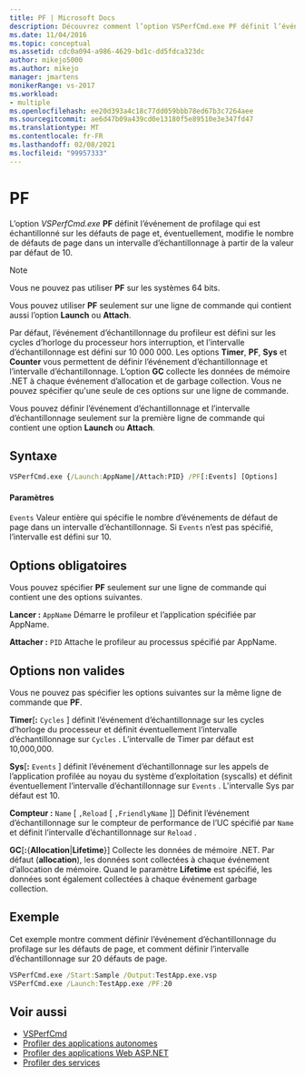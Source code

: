 ```yaml
---
title: PF | Microsoft Docs
description: Découvrez comment l’option VSPerfCmd.exe PF définit l’événement de profilage qui est échantillonné sur les défauts de page et modifie le nombre de défauts de page dans un intervalle d’échantillonnage.
ms.date: 11/04/2016
ms.topic: conceptual
ms.assetid: cdc0a094-a986-4629-bd1c-dd5fdca323dc
author: mikejo5000
ms.author: mikejo
manager: jmartens
monikerRange: vs-2017
ms.workload:
- multiple
ms.openlocfilehash: ee20d393a4c18c77dd059bbb78ed67b3c7264aee
ms.sourcegitcommit: ae6d47b09a439cd0e13180f5e89510e3e347fd47
ms.translationtype: MT
ms.contentlocale: fr-FR
ms.lasthandoff: 02/08/2021
ms.locfileid: "99957333"
---
```

# <a name="pf"></a>PF
L’option *VSPerfCmd.exe* **PF** définit l’événement de profilage qui est échantillonné sur les défauts de page et, éventuellement, modifie le nombre de défauts de page dans un intervalle d’échantillonnage à partir de la valeur par défaut de 10.

> [!NOTE]
> Vous ne pouvez pas utiliser **PF** sur les systèmes 64 bits.

Vous pouvez utiliser **PF** seulement sur une ligne de commande qui contient aussi l’option **Launch** ou **Attach**.

 Par défaut, l’événement d’échantillonnage du profileur est défini sur les cycles d’horloge du processeur hors interruption, et l’intervalle d’échantillonnage est défini sur 10 000 000. Les options **Timer**, **PF**, **Sys** et **Counter** vous permettent de définir l’événement d’échantillonnage et l’intervalle d’échantillonnage. L’option **GC** collecte les données de mémoire .NET à chaque événement d’allocation et de garbage collection. Vous ne pouvez spécifier qu'une seule de ces options sur une ligne de commande.

 Vous pouvez définir l’événement d’échantillonnage et l’intervalle d’échantillonnage seulement sur la première ligne de commande qui contient une option **Launch** ou **Attach**.

## <a name="syntax"></a>Syntaxe

```cmd
VSPerfCmd.exe {/Launch:AppName|/Attach:PID} /PF[:Events] [Options]
```

#### <a name="parameters"></a>Paramètres
 `Events` Valeur entière qui spécifie le nombre d’événements de défaut de page dans un intervalle d’échantillonnage. Si `Events` n’est pas spécifié, l’intervalle est défini sur 10.

## <a name="required-options"></a>Options obligatoires
 Vous pouvez spécifier **PF** seulement sur une ligne de commande qui contient une des options suivantes.

 **Lancer :** `AppName` Démarre le profileur et l’application spécifiée par AppName.

 **Attacher :** `PID` Attache le profileur au processus spécifié par AppName.

## <a name="invalid-options"></a>Options non valides
 Vous ne pouvez pas spécifier les options suivantes sur la même ligne de commande que **PF**.

 **Timer**[**:** `Cycles` ] définit l’événement d’échantillonnage sur les cycles d’horloge du processeur et définit éventuellement l’intervalle d’échantillonnage sur `Cycles` . L’intervalle de Timer par défaut est 10,000,000.

 **Sys**[**:** `Events` ] définit l’événement d’échantillonnage sur les appels de l’application profilée au noyau du système d’exploitation (syscalls) et définit éventuellement l’intervalle d’échantillonnage sur `Events` . L'intervalle Sys par défaut est 10.

 **Compteur :** `Name` [ `,Reload` [ `,FriendlyName` ]] Définit l’événement d’échantillonnage sur le compteur de performance de l’UC spécifié par `Name` et définit l’intervalle d’échantillonnage sur `Reload` .

 **GC**[**:**{**Allocation**&#124;**Lifetime**}] Collecte les données de mémoire .NET. Par défaut (**allocation**), les données sont collectées à chaque événement d’allocation de mémoire. Quand le paramètre **Lifetime** est spécifié, les données sont également collectées à chaque événement garbage collection.

## <a name="example"></a>Exemple
 Cet exemple montre comment définir l’événement d’échantillonnage du profilage sur les défauts de page, et comment définir l’intervalle d’échantillonnage sur 20 défauts de page.

```cmd
VSPerfCmd.exe /Start:Sample /Output:TestApp.exe.vsp
VSPerfCmd.exe /Launch:TestApp.exe /PF:20
```

## <a name="see-also"></a>Voir aussi
- [VSPerfCmd](../profiling/vsperfcmd.md)
- [Profiler des applications autonomes](../profiling/command-line-profiling-of-stand-alone-applications.md)
- [Profiler des applications Web ASP.NET](../profiling/command-line-profiling-of-aspnet-web-applications.md)
- [Profiler des services](../profiling/command-line-profiling-of-services.md)
